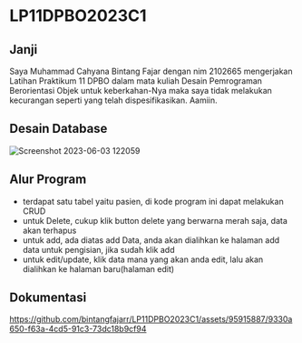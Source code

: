 # LP11DPBO2023C1

## Janji
Saya Muhammad Cahyana Bintang Fajar dengan nim 2102665 mengerjakan Latihan Praktikum 11 DPBO dalam mata kuliah Desain Pemrograman Berorientasi Objek untuk keberkahan-Nya maka saya tidak melakukan kecurangan seperti yang telah dispesifikasikan. Aamiin.

## Desain Database
![Screenshot 2023-06-03 122059](https://github.com/bintangfajarr/LP11DPBO2023C1/assets/95915887/bf65958e-beac-4c6b-bbfa-949e1330b4a2)

## Alur Program
- terdapat satu tabel yaitu pasien, di kode program ini dapat melakukan CRUD
- untuk Delete, cukup klik button delete yang berwarna merah saja, data akan terhapus
- untuk add, ada diatas add Data, anda akan dialihkan ke halaman add data untuk pengisian, jika sudah klik add
- untuk edit/update, klik data mana yang akan anda edit, lalu akan dialihkan ke halaman baru(halaman edit)

## Dokumentasi
https://github.com/bintangfajarr/LP11DPBO2023C1/assets/95915887/9330a650-f63a-4cd5-91c3-73dc18b9cf94


